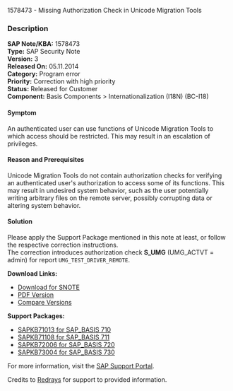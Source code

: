 1578473 - Missing Authorization Check in Unicode Migration Tools

### Description

**SAP Note/KBA:** 1578473  
**Type:** SAP Security Note  
**Version:** 3  
**Released On:** 05.11.2014  
**Category:** Program error  
**Priority:** Correction with high priority  
**Status:** Released for Customer  
**Component:** Basis Components > Internationalization (I18N) (BC-I18)

#### Symptom

An authenticated user can use functions of Unicode Migration Tools to which access should be restricted. This may result in an escalation of privileges.

#### Reason and Prerequisites

Unicode Migration Tools do not contain authorization checks for verifying an authenticated user's authorization to access some of its functions. This may result in undesired system behavior, such as the user potentially writing arbitrary files on the remote server, possibly corrupting data or altering system behavior.

#### Solution

Please apply the Support Package mentioned in this note at least, or follow the respective correction instructions.  
The correction introduces authorization check **S_UMG** (UMG_ACTVT = admin) for report `UMG_TEST_DRIVER_REMOTE`.

**Download Links:**

- [Download for SNOTE](https://notesdownloads.sap.com/note/0040000009366622017)
- [PDF Version](https://userapps.support.sap.com/sap/support/sfm/notes/print/0001578473?language=en-US&token=C6D652C45B79D227B635C8A56FE0DBF2)
- [Compare Versions](https://me.sap.com/notesLatestChanges/0001578473/E/diff)

**Support Packages:**

- [SAPKB71013 for SAP_BASIS 710](https://me.sap.com/supportpackage/SAPKB71013)
- [SAPKB71108 for SAP_BASIS 711](https://me.sap.com/supportpackage/SAPKB71108)
- [SAPKB72006 for SAP_BASIS 720](https://me.sap.com/supportpackage/SAPKB72006)
- [SAPKB73004 for SAP_BASIS 730](https://me.sap.com/supportpackage/SAPKB73004)

For more information, visit the [SAP Support Portal](https://me.sap.com/).

Credits to [Redrays](https://redrays.io) for support to provided information.